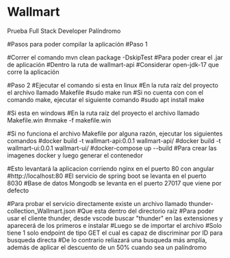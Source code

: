 # Wallmart
Prueba Full Stack Developer Palíndromo

#Pasos para poder compilar la aplicación
#Paso 1

#Correr el comando mvn clean package -DskipTest
#Para poder crear el .jar de aplicación
#Dentro la ruta de wallmart-api
#Considerar open-jdk-17 que corre la aplicación

#Paso 2
#Ejecutar el comando si esta en linux
#En la ruta raíz del proyecto el archivo llamado Makefile
#sudo make run
#Si no cuenta con con el comando make, ejecutar el siguiente comando
#sudo apt install make

#Si esta en windows
#En la ruta raíz del proyecto el archivo llamado Makefile.win
#nmake -f makefile.win

#Si no funciona el archivo Makefile por alguna razón, ejecutar los siguientes comandos
#docker build -t wallmart-api:0.0.1 wallmart-api/
#docker build -t wallmart-ui:0.0.1 wallmart-ui/
#docker-compose up --build
#Para crear las imagenes docker y luego generar el contenedor

#Esto levantará la aplicacion corriendo nginx en el puerto 80 con angular
#http://localhost:80
#El servicio de spring boot se levanta en el puerto 8030
#Base de datos Mongodb se levanta en el puerto 27017 que viene por defecto

#Para probar el servicio directamente existe un archivo llamado thunder-collection_Wallmart.json
#Que esta dentro del directorio raíz
#Para poder usar el cliente thunder, desde vscode buscar "thunder" en las extensiones y aparecerá de los primeros e instalar
#Luego se de importar el archivo
#Solo tiene 1 solo endpoint de tipo GET el cual es capaz de discriminar por ID para busqueda directa
#De lo contrario reliazará una busqueda más amplía, además de aplicar el descuento de un 50% cuando sea un palíndromo